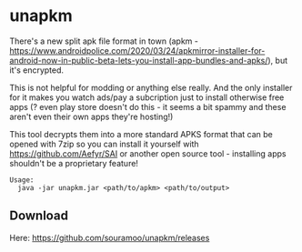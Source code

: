 # unapkm
There's a new split apk file format in town (apkm - https://www.androidpolice.com/2020/03/24/apkmirror-installer-for-android-now-in-public-beta-lets-you-install-app-bundles-and-apks/), but it's encrypted.

This is not helpful for modding or anything else really. And the only installer for it makes you watch ads/pay a subcription just to install otherwise free apps (? even play store doesn't do this - it seems a bit spammy and these aren't even their own apps they're hosting!)

This tool decrypts them into a more standard APKS format that can be opened with 7zip so you can install it yourself with https://github.com/Aefyr/SAI or another open source tool - installing apps shouldn't be a proprietary feature!

```
Usage:
  java -jar unapkm.jar <path/to/apkm> <path/to/output>

```
## Download

Here: https://github.com/souramoo/unapkm/releases
